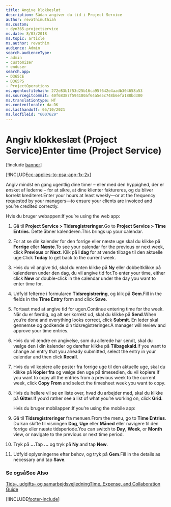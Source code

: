 ```yaml
---
title: Angive klokkeslæt
description: Sådan angiver du tid i Project Service
author: revathimuthiah
ms.custom:
- dyn365-projectservice
ms.date: 8/03/2018
ms.topic: article
ms.author: revathim
audience: Admin
search.audienceType:
- admin
- customizer
- enduser
search.app:
- D365CE
- D365PS
- ProjectOperations
ms.openlocfilehash: 272e83b1f53d25b16ca95f642e4aadb304658a53
ms.sourcegitcommit: 40f68387f594180af64a5e5c748b6efa188bd300
ms.translationtype: HT
ms.contentlocale: da-DK
ms.lasthandoff: 05/10/2021
ms.locfileid: "6007629"
---
```

# <a name="enter-time-project-service"></a><span data-ttu-id="f8595-103">Angiv klokkeslæt (Project Service)</span><span class="sxs-lookup"><span data-stu-id="f8595-103">Enter time (Project Service)</span></span>

[!include [banner](../includes/psa-now-project-operations.md)]

[!INCLUDE[cc-applies-to-psa-app-1x-2x](../includes/cc-applies-to-psa-app-1x-2x.md)]

<span data-ttu-id="f8595-104">Angiv mindst en gang ugentlig dine timer – eller med den hyppighed, der er ønsket af lederne – for at sikre, at dine klienter faktureres, og du bliver korrekt krediteret.</span><span class="sxs-lookup"><span data-stu-id="f8595-104">Enter your hours at least weekly—or at the frequency requested by your managers—to ensure your clients are invoiced and you’re credited correctly.</span></span>  
  
 <span data-ttu-id="f8595-105">Hvis du bruger webappen:</span><span class="sxs-lookup"><span data-stu-id="f8595-105">If you’re using the web app:</span></span>  
  
1. <span data-ttu-id="f8595-106">Gå til **Project Service > Tidsregistreringer**.</span><span class="sxs-lookup"><span data-stu-id="f8595-106">Go to **Project Service > Time Entries**.</span></span> <span data-ttu-id="f8595-107">Dette åbner kalenderen.</span><span class="sxs-lookup"><span data-stu-id="f8595-107">This brings up your calendar.</span></span>  
  
2. <span data-ttu-id="f8595-108">For at se din kalender for den forrige eller næste uge skal du klikke på **Forrige** eller **Næste**.</span><span class="sxs-lookup"><span data-stu-id="f8595-108">To see your calendar for the previous or next week, click **Previous** or **Next**.</span></span> <span data-ttu-id="f8595-109">Klik på **I dag** for at vende tilbage til den aktuelle uge.</span><span class="sxs-lookup"><span data-stu-id="f8595-109">Click **Today** to get back to the current week.</span></span>  
  
3. <span data-ttu-id="f8595-110">Hvis du vil angive tid, skal du enten klikke på **Ny** eller dobbeltklikke på kalenderen under den dag, du vil angive tid for.</span><span class="sxs-lookup"><span data-stu-id="f8595-110">To enter your time, either click **New** or double-click in the calendar under the day you want to enter time for.</span></span>  
  
4. <span data-ttu-id="f8595-111">Udfyld felterne i formularen **Tidsregistrering**, og klik på **Gem**.</span><span class="sxs-lookup"><span data-stu-id="f8595-111">Fill in the fields in the **Time Entry** form and click **Save**.</span></span>  
  
5. <span data-ttu-id="f8595-112">Fortsæt med at angive tid for ugen.</span><span class="sxs-lookup"><span data-stu-id="f8595-112">Continue entering time for the week.</span></span> <span data-ttu-id="f8595-113">Når du er færdig, og alt ser korrekt ud, skal du klikke på **Send**.</span><span class="sxs-lookup"><span data-stu-id="f8595-113">When you’re done and everything looks correct, click **Submit**.</span></span> <span data-ttu-id="f8595-114">En leder skal gennemse og godkende din tidsregistreringer.</span><span class="sxs-lookup"><span data-stu-id="f8595-114">A manager will review and approve your time entries.</span></span>  
  
6. <span data-ttu-id="f8595-115">Hvis du vil ændre en angivelse, som du allerede har sendt, skal du vælge den i din kalender og derefter klikke på **Tilbagekald**.</span><span class="sxs-lookup"><span data-stu-id="f8595-115">If you want to change an entry that you already submitted, select the entry in your calendar and then click **Recall**.</span></span>  
  
7. <span data-ttu-id="f8595-116">Hvis du vil kopiere alle poster fra forrige uge til den aktuelle uge, skal du klikke på **Kopier fra** og vælge den uge på timesedlen, du vil kopiere.</span><span class="sxs-lookup"><span data-stu-id="f8595-116">If you want to copy all the entries from a previous week to the current week, click **Copy From** and select the timesheet week you want to copy.</span></span>  
  
8. <span data-ttu-id="f8595-117">Hvis du hellere vil se en liste over, hvad du arbejder med, skal du klikke på **Gitter**.</span><span class="sxs-lookup"><span data-stu-id="f8595-117">If you’d rather see a list of what you’re working on, click **Grid**.</span></span>  
  
   <span data-ttu-id="f8595-118">Hvis du bruger mobilappen:</span><span class="sxs-lookup"><span data-stu-id="f8595-118">If you’re using the mobile app:</span></span>  
  
9. <span data-ttu-id="f8595-119">Gå til **Tidsregistreringer** fra menuen.</span><span class="sxs-lookup"><span data-stu-id="f8595-119">From the menu, go to **Time Entries**.</span></span>     <span data-ttu-id="f8595-120">Du kan skifte til visningen **Dag**, **Uge** eller **Måned** eller navigere til den forrige eller næste tidsperiode.</span><span class="sxs-lookup"><span data-stu-id="f8595-120">You can switch to **Day**, **Week**, or **Month** view, or navigate to the previous or next time period.</span></span>  
  
10. <span data-ttu-id="f8595-121">Tryk på **…**</span><span class="sxs-lookup"><span data-stu-id="f8595-121">Tap **…**</span></span> <span data-ttu-id="f8595-122">og tryk på **Ny**.</span><span class="sxs-lookup"><span data-stu-id="f8595-122">and tap **New**.</span></span>  
  
11. <span data-ttu-id="f8595-123">Udfyld oplysningerne efter behov, og tryk på **Gem**.</span><span class="sxs-lookup"><span data-stu-id="f8595-123">Fill in the details as necessary and tap **Save**.</span></span>  
  
### <a name="see-also"></a><span data-ttu-id="f8595-124">Se også</span><span class="sxs-lookup"><span data-stu-id="f8595-124">See Also</span></span>  
 [<span data-ttu-id="f8595-125">Tids-, udgifts- og samarbejdsvejledning</span><span class="sxs-lookup"><span data-stu-id="f8595-125">Time, Expense, and Collaboration Guide</span></span>](../psa/time-expense-collaboration-guide.md)


[!INCLUDE[footer-include](../includes/footer-banner.md)]